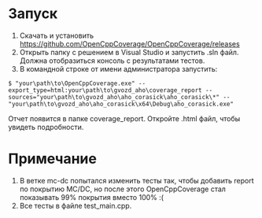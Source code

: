 # Запуск
1. Скачать и установить https://github.com/OpenCppCoverage/OpenCppCoverage/releases
2. Открыть папку с решением в Visual Studio и запустить .sln файл. Должна отобразиться консоль с результатами тестов.
3. В командной строке от имени администратора запустить:


```$ "your\path\to\OpenCppCoverage.exe" --export_type=html:your\path\to\gvozd_aho\coverage_report --sources="your\path\to\gvozd_aho\aho_corasick\aho_corasick\*" -- "your\path\to\gvozd_aho\aho_corasick\x64\Debug\aho_corasick.exe"```

Отчет появится в папке coverage_report. Откройте .html файл, чтобы увидеть подробности.

# Примечание
1. В ветке mc-dc попытался изменить тесты так, чтобы добавить report по покрытию MC/DC, но после этого OpenCppCoverage стал показывать 99% покрытия вместо 100% :(
2. Все тесты в файле test_main.cpp.
